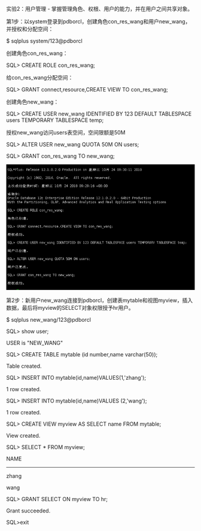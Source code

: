 实验2：用户管理 - 掌握管理角色、权根、用户的能力，并在用户之间共享对象。


第1步：以system登录到pdborcl，创建角色con_res_wang和用户new_wang，并授权和分配空间：

$ sqlplus system/123@pdborcl

创建角色con_res_wang：

SQL> CREATE ROLE con_res_wang;

给con_res_wang分配空间：

SQL> GRANT connect,resource,CREATE VIEW TO con_res_wang;

创建角色new_wang：

SQL> CREATE USER new_wang IDENTIFIED BY 123 DEFAULT TABLESPACE users TEMPORARY TABLESPACE temp;

授权new_wang访问users表空间，空间限额是50M

SQL> ALTER USER new_wang QUOTA 50M ON users;

SQL> GRANT con_res_wang TO new_wang;

![第一步](https://github.com/WangHanWei19971211/Oracle/blob/master/test2/1.png)



第2步：新用户new_wang连接到pdborcl，创建表mytable和视图myview，插入数据，最后将myview的SELECT对象权限授予hr用户。

$ sqlplus new_wang/123@pdborcl

SQL> show user;

USER is "NEW_WANG"

SQL> CREATE TABLE mytable (id number,name varchar(50));

Table created.

SQL> INSERT INTO mytable(id,name)VALUES(1,'zhang');

1 row created.

SQL> INSERT INTO mytable(id,name)VALUES (2,'wang');

1 row created.

SQL> CREATE VIEW myview AS SELECT name FROM mytable;

View created.

SQL> SELECT * FROM myview;

NAME

--------------------------------------------------

zhang

wang

SQL> GRANT SELECT ON myview TO hr;

Grant succeeded.

SQL>exit
